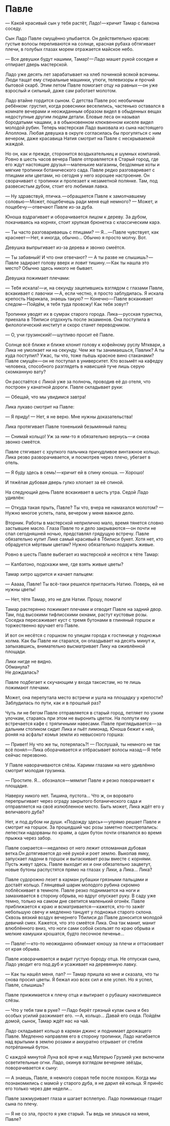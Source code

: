 # Павле

— Какой красивый сын у тебя растёт, Ладо! — кричит Тамар c балкона соседу.

Сын Ладо Павле смущённо улыбается. Он действительно красив: густые волосы переливаются на солнце, красная рубаха обтягивает плечи, в голубых глазах морем отражается майское небо.

— Все девушки будут нашими, Тамар! — Ладо машет рукой соседке и отпирает дверь мастерской.

Ладо уже десять лет зарабатывает на хлеб починкой всякой всячины. Люди тащат ему стиральные машинки, утюги, телевизоры и прочий бытовой скарб. Этим летом Павле помогает отцу на равных — он уже взрослый и сильный, даже сам работает молотом. 

Ладо втайне гордится сыном. С детства Павле рос необычным ребёнком: грустил, когда ровесники веселились, частенько оставался в комнате вечерами и неожиданным образом видел в обыденных вещах недоступные другим людям детали. Еловые леса он называл бородатыми чащами, а в обыкновенном клюквенном киселе видел молодой рубин. Теперь мастерская Ладо выковала из сына настоящего Аполлона. Любая девушка в округе согласилась бы прогуляться с ним вечером, даже красавица Натия смотрит на Павле с нескрываемой жаждой. 

Но он, как и прежде, сторонится воздыхательниц и шумных компаний. Ровно в шесть часов вечера Павле отправляется в Старый город, где его ждут настоящие друзья — маленькие магазины, бездомные коты и мягкие тропинки ботанического сада. Павле редко разговаривает с птицами или цветами, но сегодня у него хорошее настроение. Он сворачивает с тропинки и пролезает к незаметной полянке. Там, под развесистым дубом, стоит его любимая лавка.

— Ну здравствуй, птичка. — обращается Павле к замолчавшему соловью — Может, пощебечешь ради меня ещё немного?
— Может, и пощебечу — отвечают Павле из-за дуба. 

Юноша вздрагивает и оборачивается лицом к дереву. За дубом, покачиваясь на корнях, стоит хрупкая брюнетка с классическим карэ.

— Ты часто разговариваешь с птицами?
— Я… — Павле чувствует, как краснеет — Нет, я иногда, обычно… Обычно я просто молчу. Вот.

Девушка выпрыгивает из-за дерева и звонко смеётся.

— Ты забавный! И что они отвечают?
— А ты разве не слышишь? — Павле задирает голову вверх и ловит тишину. — Как ты нашла это место? Обычно здесь никого не бывает.

Девушка пожимает плечами:

— Тебя искала! — и, на секунду зацепившись взглядом с глазами Павле, вскакивает с лавочки 
— А, если честно, я просто заблудилась. Я искала крепость Нарикала, знаешь такую?
— Конечно — Павле вскакивает следом — Пойдём, я тебя туда провожу! Как тебя зовут?

Тропинки уводят их в сумрак старого города. Лика — русская туристка, приехала в Тбилиси отдохнуть после экзаменов. Она поступила в филологический институт и скоро станет переводчиком.

— О, учи грузинский! — шутливо просит её Павле. 

Солнце всё ближе и ближе клонит голову к кофейному руслу Мтквари, а Лика не умолкает ни на секунду. Чем же ты занимаешься, Павлик? А ты куда поступил? Ужас, ты что, тоже пьёшь красное вино стаканами? Павле смущён — он не поступал в университет. Кто возьмёт на кафедру человека, способного разглядеть в нависшей туче лишь серую скомканную вату?

Он расстаётся с Ликой уже за полночь, проводив её до отеля, что построен у канатной дороги. Павле складывает руки:

— Обещай, что мы увидимся завтра! 

Лика лукаво смотрит на Павле:

— Я приду!
— Нет, я не верю. Мне нужны доказательства!

Лика протягивает Павле тоненький безымянный палец:

— Снимай кольцо! Уж за ним-то я обязательно вернусь — и снова звонко смеётся. 

Павле стягивает с хрупкого пальчика причудливое винтажное кольцо. Лика резво разворачивается, и посмотрев через плечо, убегает в отель.

— Я буду здесь в семь! — кричит ей в спину юноша.
— Хорошо!

И тяжёлая дубовая дверь гулко хлопает за её спиной.

На следующий день Павле вскакивает в шесть утра. Седой Ладо удивлён:

— Откуда такая прыть, Павле? Ты что, вчера не намахался молотом?
— Нужно многое успеть, папа, вечером у меня важное дело.

Вторник. Работы в мастерской неприлично мало, время тянется словно застывшее масло. Глаза Павле то и дело закрываются — он почти не спал сегодняшней ночью, представлял грядущую встречу. Павле обязательно купит Лике самый красивый в Тбилиси букет. Хотя нет, кто обрадуется мёртвым цветам? Нужно обязательно подарить живые.

Ровно в шесть Павле выбегает из мастерской и несётся к тёте Тамар:

— Калбатоно, подскажи мне, где взять живые цветы? 

Тамар хитро щурится и качает пальцем:

— Ааааа, Павле! Ты всё-таки решился пригласить Натию. Поверь, ей не нужны цветы!

— Нет, тётя Тамар, это не для Натии. Прошу, помоги!

Тамар растерянно пожимает плечами и отводит Павле на задний двор. Там, под высокими тифлисскими окнами, растут кустовые розы. Соседка пересаживает куст с тремя бутонами в глиняный горшок и торжественно вручает его Павле.

И вот он несётся с горшком по улицам города к гостинице у подножья холма. Как бы Павле ни старался, он опаздывает на десять минут и, запыхавшись, внимательно высматривает Лику на оживлённой площади.

Лики нигде не видно.  
Обманула?  
Не дождалась?

Павле подбегает к скучающим у входа таксистам, но те лишь пожимают плечами.

Может, она перепутала место встречи и ушла на площадку у крепости?  
Заблудилась по пути, как и в прошлый раз? 

Чуть ли не бегом Павле отправляется в старый город, петляет по узким улочкам, стараясь при этом не выронить цветок. На полпути ему встречается кафе с тряпичными навесами. Павле приглядывается — за дальним столиком сидит Лика и пьёт лимонад. Юноша бежит к ней, роняя на асфальт комья земли из невысокого горшка:

— Привет! Ну что же ты, потерялась?!
— Послушай, ты немного не так всё понял — Лика оборачивается и отбрасывает волосы назад — Я тебе сейчас перезвоню.

У Павле наворачиваются слёзы. Карими глазами на него удивлённо смотрит молодая грузинка.

— Простите. Я… обознался — мямлит Павле и резко поворачивает к площадке.

Наверху никого нет. Тишина, пустота… Что ж, он воровато перепрыгивает через ограду закрытого ботанического сада и отправляется на своё излюбленное место. Быть может, Лика ждёт его у величавого дуба?

Нет, и под дубом ни души. «Подожду здесь» — упрямо решает Павле и смотрит на горшок. За прошедший час розы заметно поистрепались: лепестки надорваны по краям, а один бутон почти отвалился во время прыжка через забор. 

Павле озирается — недалеко от него лежит отломанная дубовая ветка.Он дотягивается до неё рукой и роет землю. Выкопав ямку, запускает ладони в горшок и вытаскивает розы вместе с корнями. Пусть живут здесь. Павле выходит их и они обязательно зацветут, новые бутоны распустятся прямо на глазах у Лики, а Лика… Лика?

Павле судорожно лезет в карман рубашки грязными пальцами и достаёт кольцо. Глянцевый шарик молодого рубина скромно поблёскивает в темноте. Павле резко поднимается на ноги и замахивается в сторону обрыва, но вдруг опускает руку. В саду уже темно, только на самом дне светится маленький огонёк. Павле приближается к краю и всматривается — кажется, кто-то зажёг небольшую свечу и медленно танцует у подножья старого склона. Сквозь вязкий воздух вечернего Тбилиси до Павле доносится молодой девичий смех. Кажется, что это смеётся Лика. Она так манит, манит влюблённого вниз, что ноги сами собой скользят по краю обрыва и мелкие камушки крошатся, будто песочное печенье…

— Павле! — кто-то неожиданно обнимает юношу за плечи и оттаскивает от края обрыва.

Павле изворачивается и видит густую бороду отца. Не отпуская сына, Ладо уводит его под дуб и усаживает на деревянную лавку.

— Как ты нашёл меня, пап?
— Тамар пришла ко мне и сказала, что ты снова просил цветы. Я бежал изо всех сил и еле успел. Но я успел, Павле, слышишь?

Павле прижимается к плечу отца и вытирает о рубашку накопившиеся слёзы.

— Что у тебя там в руке? 
— Ладо берёт грязный кулак сына и без особых усилий разжимает его. 
— А, кольцо… Давай его сюда. Пойдём домой, сынок, Тамар ждёт нас на чай.

Ладо складывает кольцо в карман джинс и поднимает дрожащего Павле. Медленно направляя его в сторону тропинки, Ладо нагибается над врытыми в землю розами и аккуратно отрывает от стебля потрёпанный бутон. 

С каждой минутой Луна всё ярче и над Матерью Грузией уже включили осветительные огни. Ладо, окинув взглядом вечерние звёзды, поворачивается к сыну:

— А знаешь, Павле, я немного соврал тебе после похорон. Когда мы познакомились с мамой у старого дуба, я не дарил ей кольца. Я принёс его только через две недели…

Павле зажмуривает глаза и шагает всплепую. Ладо понимающе гладит сына по плечу.

— Я не со зла, просто я уже старый. Ты ведь не злишься на меня, Павле?
